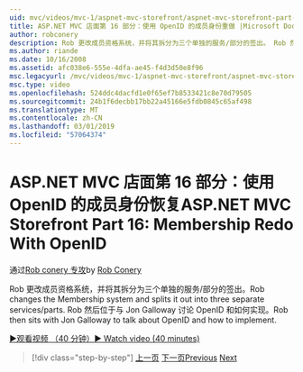 ```yaml
---
uid: mvc/videos/mvc-1/aspnet-mvc-storefront/aspnet-mvc-storefront-part-16-membership-redo-with-openid
title: ASP.NET MVC 店面第 16 部分：使用 OpenID 的成员身份重做 |Microsoft Docs
author: robconery
description: Rob 更改成员资格系统，并将其拆分为三个单独的服务/部分的签出。 Rob 然后位于与 Jon Galloway 讨论 OpenID 和可通过操作方法...
ms.author: riande
ms.date: 10/16/2008
ms.assetid: afc038e6-555e-4dfa-ae45-f4d3d50e8f96
msc.legacyurl: /mvc/videos/mvc-1/aspnet-mvc-storefront/aspnet-mvc-storefront-part-16-membership-redo-with-openid
msc.type: video
ms.openlocfilehash: 524ddc4dacfd1e0f65ef7b8533421c8e70d79505
ms.sourcegitcommit: 24b1f6decbb17bb22a45166e5fdb0845c65af498
ms.translationtype: MT
ms.contentlocale: zh-CN
ms.lasthandoff: 03/01/2019
ms.locfileid: "57064374"
---
```

<a name="aspnet-mvc-storefront-part-16-membership-redo-with-openid"></a><span data-ttu-id="43fdb-104">ASP.NET MVC 店面第 16 部分：使用 OpenID 的成员身份恢复</span><span class="sxs-lookup"><span data-stu-id="43fdb-104">ASP.NET MVC Storefront Part 16: Membership Redo With OpenID</span></span>
====================
<span data-ttu-id="43fdb-105">通过[Rob conery 专攻](https://github.com/robconery)</span><span class="sxs-lookup"><span data-stu-id="43fdb-105">by [Rob Conery](https://github.com/robconery)</span></span>

<span data-ttu-id="43fdb-106">Rob 更改成员资格系统，并将其拆分为三个单独的服务/部分的签出。</span><span class="sxs-lookup"><span data-stu-id="43fdb-106">Rob changes the Membership system and splits it out into three separate services/parts.</span></span> <span data-ttu-id="43fdb-107">Rob 然后位于与 Jon Galloway 讨论 OpenID 和如何实现。</span><span class="sxs-lookup"><span data-stu-id="43fdb-107">Rob then sits with Jon Galloway to talk about OpenID and how to implement.</span></span>

[<span data-ttu-id="43fdb-108">&#9654;观看视频 （40 分钟）</span><span class="sxs-lookup"><span data-stu-id="43fdb-108">&#9654; Watch video (40 minutes)</span></span>](https://channel9.msdn.com/Blogs/ASP-NET-Site-Videos/aspnet-mvc-storefront-part-16-membership-redo-with-openid)

> [!div class="step-by-step"]
> <span data-ttu-id="43fdb-109">[上一页](aspnet-mvc-storefront-part-15-public-code-review.md)
> [下一页](aspnet-mvc-storefront-part-17-checkout-with-jeff-atwood.md)</span><span class="sxs-lookup"><span data-stu-id="43fdb-109">[Previous](aspnet-mvc-storefront-part-15-public-code-review.md)
[Next](aspnet-mvc-storefront-part-17-checkout-with-jeff-atwood.md)</span></span>
